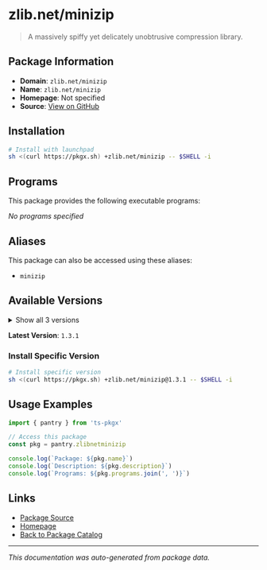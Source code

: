 # zlib.net/minizip

> A massively spiffy yet delicately unobtrusive compression library.

## Package Information

- **Domain**: `zlib.net/minizip`
- **Name**: `zlib.net/minizip`
- **Homepage**: Not specified
- **Source**: [View on GitHub](https://github.com/pkgxdev/pantry/tree/main/projects/zlib.net/minizip/package.yml)

## Installation

```bash
# Install with launchpad
sh <(curl https://pkgx.sh) +zlib.net/minizip -- $SHELL -i
```

## Programs

This package provides the following executable programs:

*No programs specified*

## Aliases

This package can also be accessed using these aliases:

- `minizip`

## Available Versions

<details>
<summary>Show all 3 versions</summary>

- `1.3.1`, `1.3.0`, `1.2.13`

</details>

**Latest Version**: `1.3.1`

### Install Specific Version

```bash
# Install specific version
sh <(curl https://pkgx.sh) +zlib.net/minizip@1.3.1 -- $SHELL -i
```

## Usage Examples

```typescript
import { pantry } from 'ts-pkgx'

// Access this package
const pkg = pantry.zlibnetminizip

console.log(`Package: ${pkg.name}`)
console.log(`Description: ${pkg.description}`)
console.log(`Programs: ${pkg.programs.join(', ')}`)
```

## Links

- [Package Source](https://github.com/pkgxdev/pantry/tree/main/projects/zlib.net/minizip/package.yml)
- [Homepage](#)
- [Back to Package Catalog](../package-catalog.md)

---

*This documentation was auto-generated from package data.*
